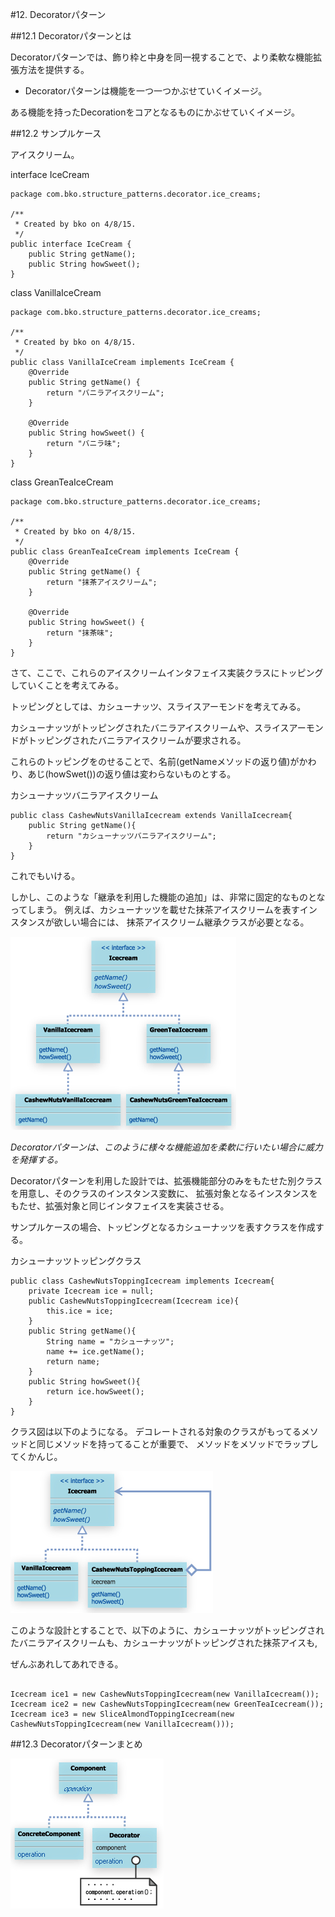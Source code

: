 #12. Decoratorパターン

##12.1 Decoratorパターンとは

Decoratorパターンでは、飾り枠と中身を同一視することで、より柔軟な機能拡張方法を提供する。

- Decoratorパターンは機能を一つ一つかぶせていくイメージ。

ある機能を持ったDecorationをコアとなるものにかぶせていくイメージ。

##12.2 サンプルケース

アイスクリーム。

interface IceCream

```
package com.bko.structure_patterns.decorator.ice_creams;

/**
 * Created by bko on 4/8/15.
 */
public interface IceCream {
    public String getName();
    public String howSweet();
}

```

class VanillaIceCream

```
package com.bko.structure_patterns.decorator.ice_creams;

/**
 * Created by bko on 4/8/15.
 */
public class VanillaIceCream implements IceCream {
    @Override
    public String getName() {
        return "バニラアイスクリーム";
    }

    @Override
    public String howSweet() {
        return "バニラ味";
    }
}

```

class GreanTeaIceCream

```
package com.bko.structure_patterns.decorator.ice_creams;

/**
 * Created by bko on 4/8/15.
 */
public class GreanTeaIceCream implements IceCream {
    @Override
    public String getName() {
        return "抹茶アイスクリーム";
    }

    @Override
    public String howSweet() {
        return "抹茶味";
    }
}

```
さて、ここで、これらのアイスクリームインタフェイス実装クラスにトッピングしていくことを考えてみる。

トッピングとしては、カシューナッツ、スライスアーモンドを考えてみる。

カシューナッツがトッピングされたバニラアイスクリームや、スライスアーモンドがトッピングされたバニラアイスクリームが要求される。

これらのトッピングをのせることで、名前(getNameメソッドの返り値)がかわり、あじ(howSwet())の返り値は変わらないものとする。


カシューナッツバニラアイスクリーム

```
public class CashewNutsVanillaIcecream extends VanillaIcecream{
    public String getName(){
        return "カシューナッツバニラアイスクリーム";
    }
}
```

これでもいける。

しかし、このような「継承を利用した機能の追加」は、非常に固定的なものとなってしまう。
例えば、カシューナッツを載せた抹茶アイスクリームを表すインスタンスが欲しい場合には、
抹茶アイスクリーム継承クラスが必要となる。

![decorator1](../img/decorator/decorator1.gif)


*Decoratorパターンは、このように様々な機能追加を柔軟に行いたい場合に威力を発揮する。*

Decoratorパターンを利用した設計では、拡張機能部分のみをもたせた別クラスを用意し、そのクラスのインスタンス変数に、
拡張対象となるインスタンスをもたせ、拡張対象と同じインタフェイスを実装させる。

サンプルケースの場合、トッピングとなるカシューナッツを表すクラスを作成する。


カシューナッツトッピングクラス

```
public class CashewNutsToppingIcecream implements Icecream{
    private Icecream ice = null;
    public CashewNutsToppingIcecream(Icecream ice){
        this.ice = ice;
    }
    public String getName(){
        String name = "カシューナッツ";
        name += ice.getName();
        return name;
    }
    public String howSweet(){
        return ice.howSweet();
    }
}
```

クラス図は以下のようになる。
デコレートされる対象のクラスがもってるメソッドと同じメソッドを持ってることが重要で、
メソッドをメソッドでラップしてくかんじ。


![decorator2](../img/decorator/decorator2.gif)

このような設計とすることで、以下のように、カシューナッツがトッピングされたバニラアイスクリームも、カシューナッツがトッピングされた抹茶アイスも,

ぜんぶあれしてあれできる。

```

Icecream ice1 = new CashewNutsToppingIcecream(new VanillaIcecream());
Icecream ice2 = new CashewNutsToppingIcecream(new GreenTeaIcecream());
Icecream ice3 = new SliceAlmondToppingIcecream(new CashewNutsToppingIcecream(new VanillaIcecream()));
```

##12.3 Decoratorパターンまとめ

![decorator3](../img/decorator/decorator3.gif)